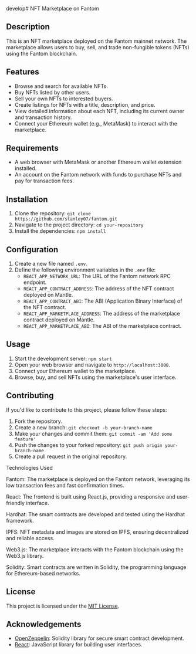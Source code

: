 develop# NFT Marketplace on Fantom

## Description
This is an NFT marketplace deployed on the Fantom mainnet network. The marketplace allows users to buy, sell, and trade non-fungible tokens (NFTs) using the Fantom blockchain.

## Features
- Browse and search for available NFTs.
- Buy NFTs listed by other users.
- Sell your own NFTs to interested buyers.
- Create listings for NFTs with a title, description, and price.
- View detailed information about each NFT, including its current owner and transaction history.
- Connect your Ethereum wallet (e.g., MetaMask) to interact with the marketplace.

## Requirements
- A web browser with MetaMask or another Ethereum wallet extension installed.
- An account on the Fantom network with funds to purchase NFTs and pay for transaction fees.

## Installation
1. Clone the repository: `git clone https://github.com/stanley07/fantom.git`
2. Navigate to the project directory: `cd your-repository`
3. Install the dependencies: `npm install`

## Configuration
1. Create a new file named `.env`.
2. Define the following environment variables in the `.env` file:
   - `REACT_APP_NETWORK_URL`: The URL of the Fantom network RPC endpoint.
   - `REACT_APP_CONTRACT_ADDRESS`: The address of the NFT contract deployed on Mantle.
   - `REACT_APP_CONTRACT_ABI`: The ABI (Application Binary Interface) of the NFT contract.
   - `REACT_APP_MARKETPLACE_ADDRESS`: The address of the marketplace contract deployed on Mantle.
   - `REACT_APP_MARKETPLACE_ABI`: The ABI of the marketplace contract.

## Usage
1. Start the development server: `npm start`
2. Open your web browser and navigate to `http://localhost:3000`.
3. Connect your Ethereum wallet to the marketplace.
4. Browse, buy, and sell NFTs using the marketplace's user interface.

## Contributing
If you'd like to contribute to this project, please follow these steps:
1. Fork the repository.
2. Create a new branch: `git checkout -b your-branch-name`
3. Make your changes and commit them: `git commit -am 'Add some feature'`
4. Push the changes to your forked repository: `git push origin your-branch-name`
5. Create a pull request in the original repository.

Technologies Used

Fantom: The marketplace is deployed on the Fantom network, leveraging its low transaction fees and fast confirmation times.

React: The frontend is built using React.js, providing a responsive and user-friendly interface.

Hardhat: The smart contracts are developed and tested using the Hardhat framework.

IPFS: NFT metadata and images are stored on IPFS, ensuring decentralized and reliable access.

Web3.js: The marketplace interacts with the Fantom blockchain using the Web3.js library.

Solidity: Smart contracts are written in Solidity, the programming language for Ethereum-based networks.

## License
This project is licensed under the [MIT License](LICENSE).

## Acknowledgements
- [OpenZeppelin](https://openzeppelin.com/): Solidity library for secure smart contract development.
- [React](https://reactjs.org/): JavaScript library for building user interfaces.

